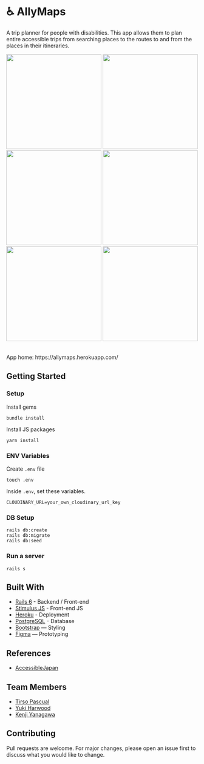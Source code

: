 # ♿️ AllyMaps

A trip planner for people with disabilities. This app allows them to plan entire accessible trips from searching places to the routes to and from the places in their itineraries.

<p float="left">
  <img src="https://user-images.githubusercontent.com/69304255/172322701-7347a697-11de-47e1-bc34-e99344674610.png" width="250" />
  <img src="https://user-images.githubusercontent.com/69304255/172323155-773aba9b-e213-47c8-99fe-911825289225.png" width="250" /> 
  <img src="https://user-images.githubusercontent.com/69304255/172323212-f00c516b-0b0e-4eee-b63b-1152abdf681d.png" width="250" />
  <img src="https://user-images.githubusercontent.com/69304255/172323249-3eaa8dd4-8766-49a7-a0f4-885d6b1c4ee2.png" width="250" />
  <img src="https://user-images.githubusercontent.com/69304255/172323286-ce8dc233-0870-4be7-9c46-baaec64680f4.png" width="250" />
  <img src="https://user-images.githubusercontent.com/69304255/172323300-d420c157-c1ab-4ce5-9c9c-8ed929140486.png" width="250" />
</p>

<br>
App home: https://allymaps.herokuapp.com/
   

## Getting Started
### Setup

Install gems
```
bundle install
```
Install JS packages
```
yarn install
```

### ENV Variables
Create `.env` file
```
touch .env
```
Inside `.env`, set these variables.
```
CLOUDINARY_URL=your_own_cloudinary_url_key
```

### DB Setup
```
rails db:create
rails db:migrate
rails db:seed
```

### Run a server
```
rails s
```

## Built With
- [Rails 6](https://guides.rubyonrails.org/) - Backend / Front-end
- [Stimulus JS](https://stimulus.hotwired.dev/) - Front-end JS
- [Heroku](https://heroku.com/) - Deployment
- [PostgreSQL](https://www.postgresql.org/) - Database
- [Bootstrap](https://getbootstrap.com/) — Styling
- [Figma](https://www.figma.com) — Prototyping

## References
 - [AccessibleJapan](https://www.accessible-japan.com/)

## Team Members
- [Tirso Pascual](https://www.github.com/tirsop)
- [Yuki Harwood](https://www.github.com/yharwood)
- [Kenji Yanagawa](https://www.github.com/KenjiYANAGAWA)

## Contributing
Pull requests are welcome. For major changes, please open an issue first to discuss what you would like to change.
